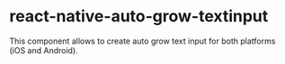 # react-native-auto-grow-textinput
This component allows to create auto grow text input for both platforms (iOS and Android).

